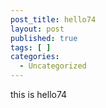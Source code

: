 ```yaml
---
post_title: hello74
layout: post
published: true
tags: [ ]
categories:
  - Uncategorized
---
```

this is hello74
